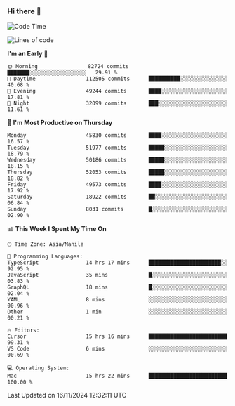 ### Hi there 👋

<!--START_SECTION:waka-->
![Code Time](http://img.shields.io/badge/Code%20Time-5%2C703%20hrs%2047%20mins-blue)

![Lines of code](https://img.shields.io/badge/From%20Hello%20World%20I%27ve%20Written-121.0%20million%20lines%20of%20code-blue)

**I'm an Early 🐤** 

```text
🌞 Morning                82724 commits       ███████░░░░░░░░░░░░░░░░░░   29.91 % 
🌆 Daytime                112505 commits      ██████████░░░░░░░░░░░░░░░   40.68 % 
🌃 Evening                49244 commits       ████░░░░░░░░░░░░░░░░░░░░░   17.81 % 
🌙 Night                  32099 commits       ███░░░░░░░░░░░░░░░░░░░░░░   11.61 % 
```
📅 **I'm Most Productive on Thursday** 

```text
Monday                   45830 commits       ████░░░░░░░░░░░░░░░░░░░░░   16.57 % 
Tuesday                  51977 commits       █████░░░░░░░░░░░░░░░░░░░░   18.79 % 
Wednesday                50186 commits       █████░░░░░░░░░░░░░░░░░░░░   18.15 % 
Thursday                 52053 commits       █████░░░░░░░░░░░░░░░░░░░░   18.82 % 
Friday                   49573 commits       ████░░░░░░░░░░░░░░░░░░░░░   17.92 % 
Saturday                 18922 commits       ██░░░░░░░░░░░░░░░░░░░░░░░   06.84 % 
Sunday                   8031 commits        █░░░░░░░░░░░░░░░░░░░░░░░░   02.90 % 
```


📊 **This Week I Spent My Time On** 

```text
🕑︎ Time Zone: Asia/Manila

💬 Programming Languages: 
TypeScript               14 hrs 17 mins      ███████████████████████░░   92.95 % 
JavaScript               35 mins             █░░░░░░░░░░░░░░░░░░░░░░░░   03.83 % 
GraphQL                  18 mins             █░░░░░░░░░░░░░░░░░░░░░░░░   02.04 % 
YAML                     8 mins              ░░░░░░░░░░░░░░░░░░░░░░░░░   00.96 % 
Other                    1 min               ░░░░░░░░░░░░░░░░░░░░░░░░░   00.21 % 

🔥 Editors: 
Cursor                   15 hrs 16 mins      █████████████████████████   99.31 % 
VS Code                  6 mins              ░░░░░░░░░░░░░░░░░░░░░░░░░   00.69 % 

💻 Operating System: 
Mac                      15 hrs 22 mins      █████████████████████████   100.00 % 
```


 Last Updated on 16/11/2024 12:32:11 UTC
<!--END_SECTION:waka-->


<!--
**rad182/rad182** is a ✨ _special_ ✨ repository because its `README.md` (this file) appears on your GitHub profile.

Here are some ideas to get you started:

- 🔭 I’m currently working on ...
- 🌱 I’m currently learning ...
- 👯 I’m looking to collaborate on ...
- 🤔 I’m looking for help with ...
- 💬 Ask me about ...
- 📫 How to reach me: ...
- 😄 Pronouns: ...
- ⚡ Fun fact: ...
-->

